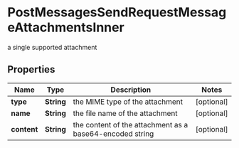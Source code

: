 

# PostMessagesSendRequestMessageAttachmentsInner

a single supported attachment

## Properties

| Name | Type | Description | Notes |
|------------ | ------------- | ------------- | -------------|
|**type** | **String** | the MIME type of the attachment |  [optional] |
|**name** | **String** | the file name of the attachment |  [optional] |
|**content** | **String** | the content of the attachment as a base64-encoded string |  [optional] |




